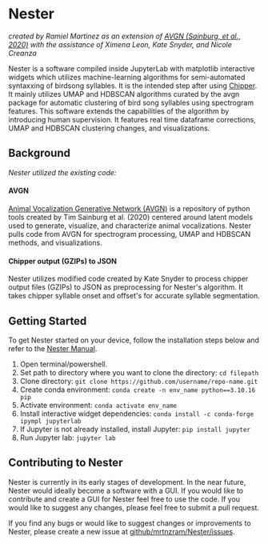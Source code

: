 # Nester
*created by Ramiel Martinez as an extension of [AVGN (Sainburg, et al., 2020)](https://github.com/timsainb/avgn_paper?tab=readme-ov-file) with the assistance of Ximena Leon, Kate Snyder, and Nicole Creanza*

Nester is a software compiled inside JupyterLab with matplotlib interactive widgets which utilizes machine-learning algorithms for semi-automated syntaxxing of birdsong syllables. It is the intended step after using [Chipper](https://github.com/CreanzaLab/chipper/tree/master).
It mainly utilizes UMAP and HDBSCAN algorithms curated by the avgn package for automatic clustering of bird song syllables using spectrogram features. This software extends the capabilities of the algorithm by introducing 
human supervision. It features real time dataframe corrections, UMAP and HDBSCAN clustering changes, and visualizations. 




## Background
*Nester utilized the existing code:*

#### AVGN
[Animal Vocalization Generative Network (AVGN)](https://github.com/timsainb/avgn_paper?tab=readme-ov-file) is a
repository of python tools created by Tim Sainburg et al. (2020) centered around latent models used to generate, 
visualize, and characterize animal vocalizations. Nester pulls code from AVGN for spectrogram processing, UMAP and 
HDBSCAN methods, and visualizations.

#### Chipper output (GZIPs) to JSON
Nester utilizes modified code created by Kate Snyder to process chipper output files (GZIPs) to JSON as preprocessing
for Nester's algorithm. It takes chipper syllable onset and offset's for accurate syllable segmentation.


## Getting Started
To get Nester started on your device, follow the installation steps below and refer to the [Nester Manual](https://github.com/mrtnzram/Nester/blob/master/manual_images/Manual.md).

1) Open terminal/powershell.
2) Set path to directory where you want to clone the directory: `cd filepath`
3) Clone directory: `git clone https://github.com/username/repo-name.git`
4) Create conda environment: `conda create -n env_name python==3.10.16 
pip`
5) Activate environment: `conda activate env_name`
6) Install interactive widget dependencies: `conda install -c conda-forge ipympl jupyterlab`
7) If Jupyter is not already installed, install Jupyter: `pip install jupyter`
8) Run Jupyter lab: `jupyter lab`

## Contributing to Nester

Nester is currently in its early stages of development. In the near future, Nester would ideally become a software with a GUI. If you would like to contribute and create a GUI for Nester feel free to use the code. If you would like to suggest any changes, please feel free to submit a pull request.

If you find any bugs or would like to suggest changes or improvements to Nester, please create a new issue at [github/mrtnzram/Nester/issues](https://github.com/mrtnzram/Nester/issues).





